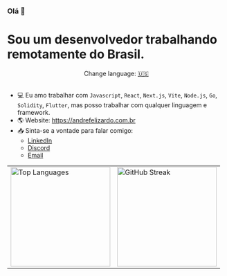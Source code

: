 ### Olá 👋

# Sou um desenvolvedor trabalhando remotamente do Brasil.
<div align="center">Change language: <a href="https://github.com/andrefelizardo/andrefelizardo/blob/master/README.md" target="_blank">🇺🇸</a></div>
<br />

- 💻 Eu amo trabalhar com `Javascript`, `React`, `Next.js`, `Vite`, `Node.js`, `Go`, `Solidity`, `Flutter`, mas posso trabalhar com qualquer linguagem e framework.
- 🌎 Website: https://andrefelizardo.com.br
- 📥 Sinta-se a vontade para falar comigo:
  - [LinkedIn](https://www.linkedin.com/in/andrefelizardo/)
  - [Discord](https://discordapp.com/users/694185364629487626)
  - [Email](@mailto:me@andrefelizardo.com.br)



<!-- TODO: Find an illustration -https://github.com/caduamorimm-dev/caduamorimm-dev/blob/main/US.md - https://github.com/wnqueiroz -->
<table>
    <tbody>
        <tr>
            <td><img alt="Top Languages" src="https://github-readme-stats.vercel.app/api/top-langs/?username=andrefelizardo&bg_color=15254000&title_color=007BFF&icon_color=808080&text_color=808080&hide_border=true&show_icons=true&langs_count=6&border_radius=0&layout=compact" height="230px"/></td>
          <td><img src="https://streak-stats.demolab.com?user=andrefelizardo&hide_border=true&border_radius=0&date_format=j%2Fn%5B%2FY%5D&exclude_days=Sun%2CSat&card_width=0&background=15254000&ring=007BFF&currStreakLabel=808080&fire=007BFF&sideNums=808080&stroke=15254000&dates=808080&currStreakNum=007BFF&sideLabels=808080&excludeDaysLabel=15254000" alt="GitHub Streak" height="230px" /></td>
        </tr>
    </tbody>
</table>
<!-- <img width="400px" align="left" src="https://github-readme-stats.vercel.app/api/top-langs/?username=andrefelizardo&hide=html&layout=compact&theme=buefy" />   -->
<!-- <img width="495px" align="left" src="https://github-readme-stats.vercel.app/api?username=andrefelizardo&theme=buefy"/> -->
<!-- <img align="left" src="https://github-readme-streak-stats.herokuapp.com/?user=andrefelizardo&theme=radical" alt="andrefelizardo" /> -->
